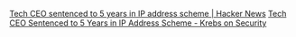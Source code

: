 
[Tech CEO sentenced to 5 years in IP address scheme | Hacker News](https://news.ycombinator.com/item?id=37917597)
[Tech CEO Sentenced to 5 Years in IP Address Scheme - Krebs on Security](https://krebsonsecurity.com/2023/10/tech-ceo-sentenced-to-5-years-in-ip-address-scheme/)
